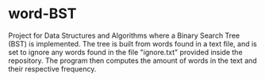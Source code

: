 # word-BST
Project for Data Structures and Algorithms where a Binary Search Tree (BST) is implemented.
The tree is built from words found in a text file, and is set to ignore any words found in the file "ignore.txt" provided inside the repository. The program then computes the amount of words in the text and their respective frequency.
